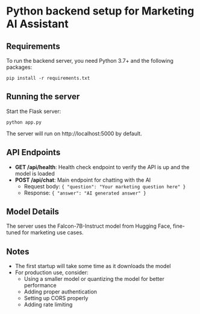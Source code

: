 # Python backend setup for Marketing AI Assistant

## Requirements

To run the backend server, you need Python 3.7+ and the following packages:

```
pip install -r requirements.txt
```

## Running the server

Start the Flask server:

```
python app.py
```

The server will run on http://localhost:5000 by default.

## API Endpoints

- **GET /api/health**: Health check endpoint to verify the API is up and the model is loaded
- **POST /api/chat**: Main endpoint for chatting with the AI
  - Request body: `{ "question": "Your marketing question here" }`
  - Response: `{ "answer": "AI generated answer" }`

## Model Details

The server uses the Falcon-7B-Instruct model from Hugging Face, fine-tuned for marketing use cases.

## Notes

- The first startup will take some time as it downloads the model
- For production use, consider:
  - Using a smaller model or quantizing the model for better performance
  - Adding proper authentication
  - Setting up CORS properly
  - Adding rate limiting
